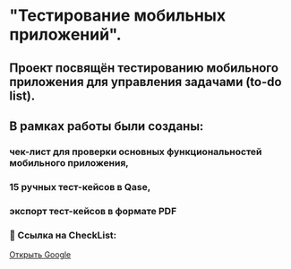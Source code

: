 # "Тестирование мобильных приложений".
## Проект посвящён тестированию мобильного приложения для управления задачами (to-do list).
## В рамках работы были созданы:
  ### чек-лист для проверки основных функциональностей мобильного приложения,
  ### 15 ручных тест-кейсов в Qase,
  ### экспорт тест-кейсов в формате PDF

  ### 📄 Ссылка на CheckList:
[Открыть Google](https://docs.google.com/spreadsheets/d/1_h7vWK8-bZsBte3Itb75ic26aL5vvvm5D5l7bF8PMjE/edit?gid=1595243412#gid=1595243412)
